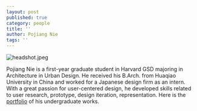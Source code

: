 ```yaml
---
layout: post
published: true
category: people
title: ''
author: Pojiang Nie
tags: ''
---
```

![headshot.jpeg]({{site.baseurl}}/assets/headshot.jpeg)

Pojiang Nie is a first-year graduate student in Harvard GSD majoring in Architecture in Urban Design. He received his B.Arch. from Huaqiao University in China and worked for a Japanese design firm as an intern. With a great passion for user-centered design, he developed skills related to user research, prototype, design iteration, representation. Here is the [portfolio](https://issuu.com/perkinnie/docs/portfolio_pojiangnie_issuu) of his undergraduate works.
